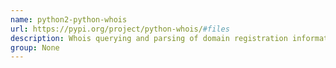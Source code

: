 ```yaml
---
name: python2-python-whois
url: https://pypi.org/project/python-whois/#files
description: Whois querying and parsing of domain registration information.
group: None
---
```

